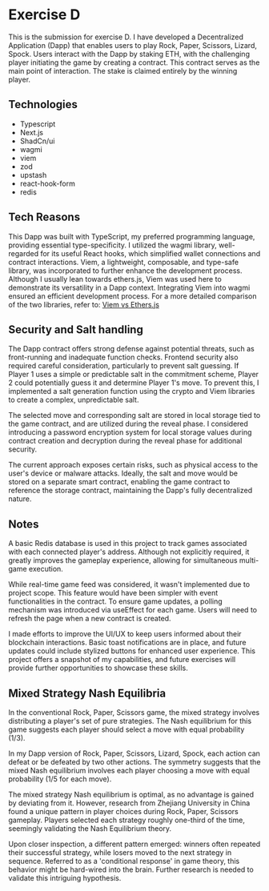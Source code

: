 # Exercise D

This is the submission for exercise D. I have developed a Decentralized Application (Dapp) that enables users to play Rock, Paper, Scissors, Lizard, Spock. Users interact with the Dapp by staking ETH, with the challenging player initiating the game by creating a contract. This contract serves as the main point of interaction. The stake is claimed entirely by the winning player.

## Technologies

- Typescript
- Next.js
- ShadCn/ui
- wagmi
- viem
- zod
- upstash
- react-hook-form
- redis

## Tech Reasons

This Dapp was built with TypeScript, my preferred programming language, providing essential type-specificity. I utilized the wagmi library, well-regarded for its useful React hooks, which simplified wallet connections and contract interactions. Viem, a lightweight, composable, and type-safe library, was incorporated to further enhance the development process. Although I usually lean towards ethers.js, Viem was used here to demonstrate its versatility in a Dapp context. Integrating Viem into wagmi ensured an efficient development process. For a more detailed comparison of the two libraries, refer to: [Viem vs Ethers.js](https://viem.sh/docs/introduction.html)

## Security and Salt handling

The Dapp contract offers strong defense against potential threats, such as front-running and inadequate function checks. Frontend security also required careful consideration, particularly to prevent salt guessing. If Player 1 uses a simple or predictable salt in the commitment scheme, Player 2 could potentially guess it and determine Player 1's move. To prevent this, I implemented a salt generation function using the crypto and Viem libraries to create a complex, unpredictable salt.

The selected move and corresponding salt are stored in local storage tied to the game contract, and are utilized during the reveal phase. I considered introducing a password encryption system for local storage values during contract creation and decryption during the reveal phase for additional security.

The current approach exposes certain risks, such as physical access to the user's device or malware attacks. Ideally, the salt and move would be stored on a separate smart contract, enabling the game contract to reference the storage contract, maintaining the Dapp's fully decentralized nature.

## Notes

A basic Redis database is used in this project to track games associated with each connected player's address. Although not explicitly required, it greatly improves the gameplay experience, allowing for simultaneous multi-game execution.

 While real-time game feed was considered, it wasn't implemented due to project scope. This feature would have been simpler with event functionalities in the contract. To ensure game updates, a polling mechanism was introduced via useEffect for each game. Users will need to refresh the page when a new contract is created.

I made efforts to improve the UI/UX to keep users informed about their blockchain interactions. Basic toast notifications are in place, and future updates could include stylized buttons for enhanced user experience. This project offers a snapshot of my capabilities, and future exercises will provide further opportunities to showcase these skills.

## Mixed Strategy Nash Equilibria

In the conventional Rock, Paper, Scissors game, the mixed strategy involves distributing a player's set of pure strategies. The Nash equilibrium for this game suggests each player should select a move with equal probability (1/3).

In my Dapp version of Rock, Paper, Scissors, Lizard, Spock, each action can defeat or be defeated by two other actions. The symmetry suggests that the mixed Nash equilibrium involves each player choosing a move with equal probability (1/5 for each move).

The mixed strategy Nash equilibrium is optimal, as no advantage is gained by deviating from it. However, research from Zhejiang University in China found a unique pattern in player choices during Rock, Paper, Scissors gameplay. Players selected each strategy roughly one-third of the time, seemingly validating the Nash Equilibrium theory.

Upon closer inspection, a different pattern emerged: winners often repeated their successful strategy, while losers moved to the next strategy in sequence. Referred to as a 'conditional response' in game theory, this behavior might be hard-wired into the brain. Further research is needed to validate this intriguing hypothesis.
